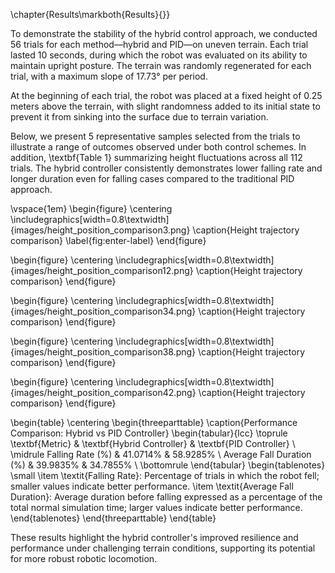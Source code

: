 \chapter{Results\markboth{Results}{}}

To demonstrate the stability of the hybrid control approach, we conducted 56 trials for each method—hybrid and PID—on uneven terrain. Each trial lasted 10 seconds, during which the robot was evaluated on its ability to maintain upright posture. The terrain was randomly regenerated for each trial, with a maximum slope of 17.73° per period.

At the beginning of each trial, the robot was placed at a fixed height of 0.25 meters above the terrain, with slight randomness added to its initial state to prevent it from sinking into the surface due to terrain variation.

Below, we present 5 representative samples selected from the trials to illustrate a range of outcomes observed under both control schemes. In addition, \textbf{Table 1} summarizing height fluctuations across all 112 trials. The hybrid controller consistently demonstrates lower falling rate and longer duration even for falling cases compared to the traditional PID approach.

\vspace{1em}
\begin{figure}
    \centering
    \includegraphics[width=0.8\textwidth]{images/height_position_comparison3.png}
    \caption{Height trajectory comparison}
    \label{fig:enter-label}
\end{figure}

\begin{figure}
    \centering
    \includegraphics[width=0.8\textwidth]{images/height_position_comparison12.png}
    \caption{Height trajectory comparison}
\end{figure}

\begin{figure}
    \centering
    \includegraphics[width=0.8\textwidth]{images/height_position_comparison34.png}
    \caption{Height trajectory comparison}
\end{figure}

\begin{figure}
    \centering
    \includegraphics[width=0.8\textwidth]{images/height_position_comparison38.png}
    \caption{Height trajectory comparison}
\end{figure}

\begin{figure}
    \centering
    \includegraphics[width=0.8\textwidth]{images/height_position_comparison42.png}
    \caption{Height trajectory comparison}
\end{figure}


\begin{table}
\centering
\begin{threeparttable}
\caption{Performance Comparison: Hybrid vs PID Controller}
\begin{tabular}{lcc}
\toprule
\textbf{Metric} & \textbf{Hybrid Controller} & \textbf{PID Controller} \\
\midrule
Falling Rate (\%) & 41.0714\% & 58.9285\% \\
Average Fall Duration (\%) & 39.9835\% & 34.7855\% \\
\bottomrule
\end{tabular}
\begin{tablenotes}
\small
\item \textit{Falling Rate}: Percentage of trials in which the robot fell; smaller values indicate better performance.
\item \textit{Average Fall Duration}: Average duration before falling expressed as a percentage of the total normal simulation time; larger values indicate better performance.
\end{tablenotes}
\end{threeparttable}
\end{table}


These results highlight the hybrid controller's improved resilience and performance under challenging terrain conditions, supporting its potential for more robust robotic locomotion.
